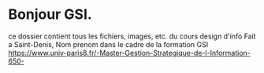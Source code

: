 # Bonjour GSI.
ce dossier contient tous les fichiers, images, etc. du cours design d'info
Fait a Saint-Denis, Nom prenom 
dans le cadre de la formation GSI https://www.univ-paris8.fr/-Master-Gestion-Strategique-de-l-Information-650-

